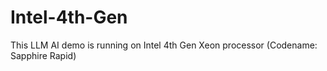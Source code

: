 # Intel-4th-Gen
This LLM AI demo is running on Intel 4th Gen Xeon processor (Codename: Sapphire Rapid)
